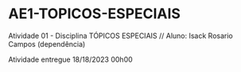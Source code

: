 # AE1-TOPICOS-ESPECIAIS
Atividade 01 - Disciplina TÓPICOS ESPECIAIS // Aluno: Isack Rosario Campos (dependência) 

Atividade  entregue 18/18/2023 00h00
